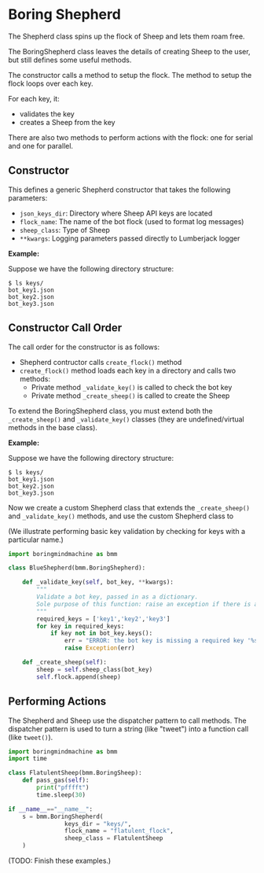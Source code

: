 # Boring Shepherd

The Shepherd class spins up the flock of Sheep 
and lets them roam free.

The BoringShepherd class leaves the details of creating Sheep
to the user, but still defines some useful methods. 

The constructor calls a method to setup the flock.
The method to setup the flock loops over each key.

For each key, it:
- validates the key
- creates a Sheep from the key

There are also two methods to perform actions with the flock:
one for serial and one for parallel.

## Constructor

This defines a generic Shepherd constructor that takes the following
parameters:

* `json_keys_dir`: Directory where Sheep API keys are located
* `flock_name`: The name of the bot flock (used to format log messages)
* `sheep_class`: Type of Sheep
* `**kwargs`: Logging parameters passed directly to Lumberjack logger

**Example:**

Suppose we have the following directory structure:

```plain
$ ls keys/
bot_key1.json
bot_key2.json
bot_key3.json
```

## Constructor Call Order

The call order for the constructor is as follows:

* Shepherd contructor calls `create_flock()` method
* `create_flock()` method loads each key in a directory and calls two methods:
    * Private method `_validate_key()` is called to check the bot key
    * Private method `_create_sheep()` is called to create the Sheep

To extend the BoringShepherd class,
you must extend both the `_create_sheep()`
and `_validate_key()` classes (they are 
undefined/virtual methods in the base class).

**Example:**

Suppose we have the following directory structure:

```plain
$ ls keys/
bot_key1.json
bot_key2.json
bot_key3.json
```

Now we create a custom Shepherd class that extends the
`_create_sheep()` and `_validate_key()` methods,
and use the custom Shepherd class to 

(We illustrate performing basic key validation by
checking for keys with a particular name.)

```python
import boringmindmachine as bmm

class BlueShepherd(bmm.BoringShepherd):

    def _validate_key(self, bot_key, **kwargs):
        """
        Validate a bot key, passed in as a dictionary.
        Sole purpose of this function: raise an exception if there is a problem.
        """
        required_keys = ['key1','key2','key3']
        for key in required_keys:
            if key not in bot_key.keys():
                err = "ERROR: the bot key is missing a required key '%s'."%(key)
                raise Exception(err)

    def _create_sheep(self):
        sheep = self.sheep_class(bot_key)
        self.flock.append(sheep)
```


## Performing Actions

The Shepherd and Sheep use the dispatcher pattern
to call methods. The dispatcher pattern is used to
turn a string (like "tweet") into a function call
(like `tweet()`).

```python
import boringmindmachine as bmm
import time

class FlatulentSheep(bmm.BoringSheep):
    def pass_gas(self):
        print("pfffft")
        time.sleep(30)

if __name__=="__name__":
    s = bmm.BoringShepherd(
                keys_dir = "keys/",
                flock_name = "flatulent_flock",
                sheep_class = FlatulentSheep
    )
```

(TODO: Finish these examples.)
